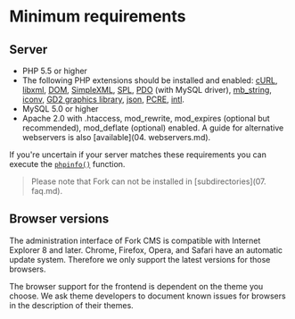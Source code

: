 # Minimum requirements

## Server

* PHP 5.5 or higher
* The following PHP extensions should be installed and enabled: [cURL](http://php.net/curl), [libxml](http://php.net/libxml), [DOM](http://php.net/dom), [SimpleXML](http://php.net/simplexml), [SPL](http://php.net/manual/en/book.spl.php), [PDO](http://php.net/pdo) (with MySQL driver), [mb_string](http://php.net/mb_string), [iconv](http://php.net/iconv), [GD2 graphics library](http://php.net/manual/en/book.image.php), [json](http://php.net/json), [PCRE](http://php.net/pcre), [intl](http://php.net/manual/en/book.intl.php).
* MySQL 5.0 or higher
* Apache 2.0 with .htaccess, mod_rewrite, mod_expires (optional but recommended), mod_deflate (optional) enabled. A guide for alternative webservers is also [available](04. webservers.md).

If you're uncertain if your server matches these requirements you can execute the [`phpinfo()`](http://php.net/phpinfo) function.

> Please note that Fork can not be installed in [subdirectories](07. faq.md).


## Browser versions

The administration interface of Fork CMS is compatible with Internet Explorer 8 and later. Chrome, Firefox, Opera, and Safari have an automatic update system. Therefore we only support the latest versions for those browsers.

The browser support for the frontend is dependent on the theme you choose. We ask theme developers to document known issues for browsers in the description of their themes.
